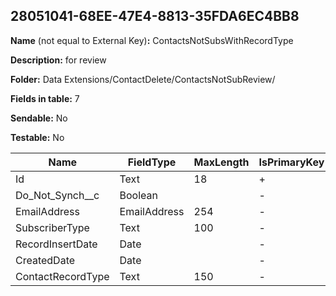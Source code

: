 ## 28051041-68EE-47E4-8813-35FDA6EC4BB8

**Name** (not equal to External Key)**:** ContactsNotSubsWithRecordType

**Description:** for review

**Folder:** Data Extensions/ContactDelete/ContactsNotSubReview/

**Fields in table:** 7

**Sendable:** No

**Testable:** No

| Name | FieldType | MaxLength | IsPrimaryKey | IsNullable | DefaultValue |
| --- | --- | --- | --- | --- | --- |
| Id | Text | 18 | + | - |  |
| Do_Not_Synch__c | Boolean |  | - | + |  |
| EmailAddress | EmailAddress | 254 | - | + |  |
| SubscriberType | Text | 100 | - | + |  |
| RecordInsertDate | Date |  | - | + | GetDate() |
| CreatedDate | Date |  | - | + |  |
| ContactRecordType | Text | 150 | - | + |  |

